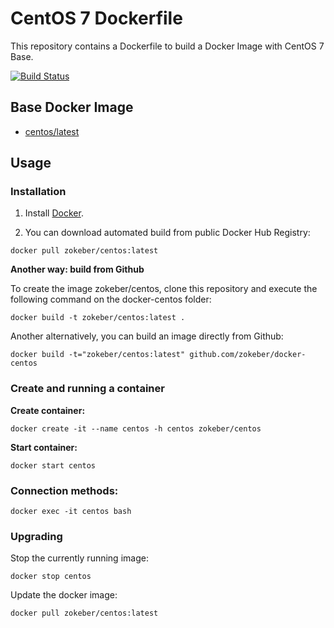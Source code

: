 # CentOS 7 Dockerfile

This repository contains a Dockerfile to build a Docker Image with CentOS 7 Base.

[![Build Status](https://travis-ci.org/zokeber/docker-centos.svg?branch=master)](https://travis-ci.org/zokeber/docker-centos)

## Base Docker Image

* [centos/latest](https://registry.hub.docker.com/_/centos/)

## Usage

### Installation

1. Install [Docker](https://www.docker.com/).

2. You can download automated build from public Docker Hub Registry:

```
docker pull zokeber/centos:latest
```

**Another way: build from Github**

To create the image zokeber/centos, clone this repository and execute the following command on the docker-centos folder:

`docker build -t zokeber/centos:latest .`

Another alternatively, you can build an image directly from Github:

`docker build -t="zokeber/centos:latest" github.com/zokeber/docker-centos`


### Create and running a container

**Create container:**

```
docker create -it --name centos -h centos zokeber/centos
```

**Start container:**

```
docker start centos
```


### Connection methods:

```
docker exec -it centos bash
```


### Upgrading

Stop the currently running image:

```
docker stop centos
```


Update the docker image:

```
docker pull zokeber/centos:latest
```

